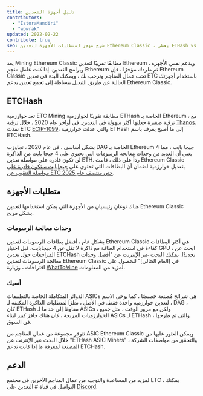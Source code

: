```yaml
---
title: دليل أجهزة التعدين
contributors:
  - "IstoraMandiri"
  - "wpwrak"
updated: 2022-02-22
contribute: true
seo: شرح موجز لمتطلبات الأجهزة لتعدين Ethereum Classic ، يغطي ETHash vs ETCHash و SHA3 و GPUs و ASIC.
---
```


يعد Mining Ethereum Classic مطابقًا تقريبًا لتعدين Ethereum ، ويدعم نفس الأجهزة وبرامج التعدين. إذا كنت عامل منجم Ethereum تم طردك مؤخرًا ، فإن Ethereum Classic تحب عمال المناجم وترحب بك ، ويمكنك البدء في تعدين ETC باستخدام أجهزتك الحالية عن طريق التبديل ببساطة إلى تجمع تعدين [](/mining/pools) يدعم Ethereum Classic.

## ETCHash

تعد خوارزمية ETC Mining مطابقة تقريبًا لخوارزمية ETHash الخاصة بـ Ethereum ، مع ترقية صغيرة جعلتها أكثر سهولة في التعدين. في أواخر عام 2020 ، خلال ترقية [Thanos](/blog/2020-11-27-thanos-hard-fork-upgrade)، نفذت ETC [ECIP-1099](https://ecips.ethereumclassic.org/ECIPs/ecip-1099)، والتي عدلت خوارزمية ETHash إلى ما أصبح يعرف باسم ETCHash.

بشكل أساسي ، في عام 2020 ، تجاوزت DAG الخاصة بـ Ethereum 4 جيجا بايت ، مما يعني أن العديد من وحدات معالجة الرسومات التي تحتوي على 4 جيجا بايت من الذاكرة لن تكون قادرة على مواصلة تعدين ETH. رداً على ذلك ، قامت Ethereum Classic بتعديل خوارزمية لضمان أن البطاقات التي تحتوي على [جيجابايت ستكون قادرة على مواصلة التنقيب عن ETC حتى منتصف عام 2025](https://minerstat.com/dag-size-calculator).

## متطلبات الأجهزة

هناك نوعان رئيسيان من الأجهزة التي يمكن استخدامها لتعدين Ethereum Classic بشكل مربح.

### وحدات معالجة الرسومات

بشكل عام ، أفضل بطاقات الرسومات لتعدين Ethereum Classic هي أكثر البطاقات كفاءة في استخدام الطاقة مع ذاكرة لا تقل عن 4 جيجابايت. قبل اختيار GPU ، ابحث عن المراجعات حول تعدين ETCHash تحديدًا. يمكنك البحث عبر الإنترنت عن "أفضل وحدات معالجة الرسومات لتعدين Ethereum Classic في [العام الحالي]" للحصول على اقتراحات ، وزيارة [WhatToMine](https://whattomine.com/coins?e4g=true) لمزيد من المعلومات.

### أسيك

الدوائر المتكاملة الخاصة بالتطبيقات ASICs هي شرائح مُصنعة خصيصًا ، كما يوحي الاسم ، لتعدين خوارزمية واحدة فقط. في الأصل ، نظرًا لمتطلبات الذاكرة المكثفة لـ DAG ، كان ETHash مقاومًا إلى حد ما لـ ASICs ، ولكن مع مرور الوقت ، مثل جميع الخوارزميات المربحة ، كان هناك حافز كبير لبناء ASICs لـ ETHash ، والتي تم طرحها في السوق.

تتوفر مجموعة من عمال المناجم من ASIC Ethereum Classic ويمكن العثور عليها من خلال البحث عبر الإنترنت عن "ETHash ASIC Miners" ، والتحقق من مواصفات الشركة المصنعة لمعرفة ما إذا كانت تدعم ETCHash.

## الدعم

لمزيد من المساعدة والتوجيه من عمال المناجم الآخرين في مجتمع ETC ، يمكنك التواصل في قناة # التعدين على [Discord](https://ethereumclassic.org/discord).
